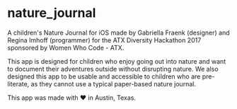 # nature_journal

A children's Nature Journal for iOS made by Gabriella Fraenk (designer) and Regina Imhoff (programmer) for the ATX Diversity Hackathon 2017 sponsored by Women Who Code - ATX.

This app is designed for children who enjoy going out into nature and want to document their adventures outside without disrupting nature. We also designed this app to be usable and accessible to children who are pre-literate, as they cannot use a typical paper-based nature journal.

This app was made with :heart: in Austin, Texas. 
